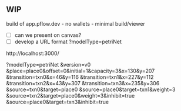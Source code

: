 WIP
---
build of app.pflow.dev - no wallets - minimal build/viewer

- [ ] can we present on canvas?
- [ ] develop a URL format ?modelType=petriNet

http://localhost:3000/

?modelType=petriNet
&version=v0
&place=place0&offset=0&initial=1&capacity=3&x=130&y=207
&transition=txn0&x=46&y=116
&transition=txn1&x=227&y=112
&transition=txn2&x=43&y=307
&transition=txn3&x=235&y=306
&source=txn0&target=place0
&source=place0&target=txn1&weight=3
&source=txn2&target=place0&weight=3&inhibit=true
&source=place0&target=txn3&inhibit=true
